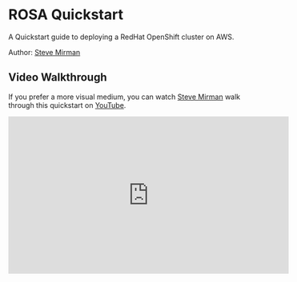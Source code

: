 # ROSA Quickstart

A Quickstart guide to deploying a RedHat OpenShift cluster on AWS.

Author: [Steve Mirman](https://twitter.com/stevemirman)

## Video Walkthrough

If you prefer a more visual medium, you can watch [Steve Mirman](https://twitter.com/stevemirman) walk through this quickstart on [YouTube](https://www.youtube.com/watch?v=IFNig_Z_p2Y).

<iframe width="560" height="315" src="https://www.youtube.com/embed/v=IFNig_Z_p2Y" title="YouTube video player" frameborder="0" allow="accelerometer; autoplay; clipboard-write; encrypted-media; gyroscope; picture-in-picture" allowfullscreen></iframe>



